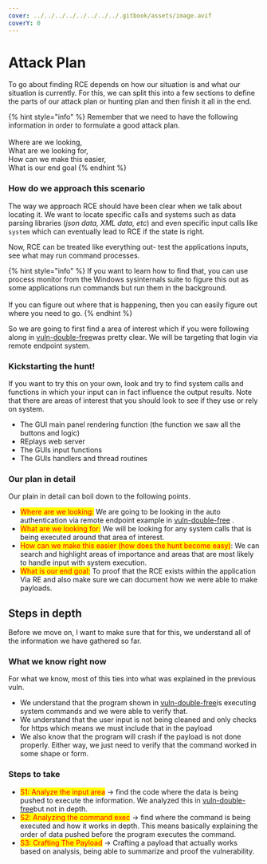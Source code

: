 ```yaml
---
cover: ../../../../../../../../.gitbook/assets/image.avif
coverY: 0
---
```


# Attack Plan

To go about finding RCE depends on how our situation is and what our situation is currently. For this, we can split this into a few sections to define the parts of our attack plan or hunting plan and then finish it all in the end.

{% hint style="info" %}
Remember that we need to have the following information in order to formulate a good attack plan.\
\
Where are we looking, \
What are we looking for, \
How can we make this easier, \
What is our end goal
{% endhint %}

### How do we approach this scenario

The way we approach RCE should have been clear when we talk about locating it. We want to locate specific calls and systems such as data parsing libraries (_json data, XML data, etc_) and even specific input calls like `system` which can eventually lead to RCE if the state is right.

Now, RCE can be treated like everything out- test the applications inputs, see what may run command processes.&#x20;

{% hint style="info" %}
If you want to learn how to find that, you can use process monitor from the Windows sysinternals suite to figure this out as some applications run commands but run them in the background.\
\
If you can figure out where that is happening, then you can easily figure out where you need to go.
{% endhint %}

So we are going to first find a area of interest which if you were following along in [vuln-double-free](../../vuln-double-free/ "mention")was pretty clear. We will be targeting that login via remote endpoint system.

### Kickstarting the hunt!

If you want to try this on your own, look and try to find system calls and functions in which your input can in fact influence the output results. Note that there are areas of interest that you should look to see if they use or rely on system.

* The GUI main panel rendering function (the function we saw all the buttons and logic)
* REplays web server
* The GUIs input functions
* The GUIs handlers and thread routines

### Our plan in detail

Our plain in detail can boil down to the following points.

* <mark style="color:red;">Where are we looking:</mark> We are going to be looking in the auto authentication via remote endpoint example in [vuln-double-free](../../vuln-double-free/ "mention") .
* <mark style="color:red;">What are we looking for:</mark> We will be looking for any system calls that is being executed around that area of interest.
* <mark style="color:red;">How can we make this easier (how does the hunt become easy)</mark>: We can search and highlight areas of importance and areas that are most likely to handle input with system execution.&#x20;
* <mark style="color:red;">What is our end goal:</mark> To proof that the RCE exists within the application Via RE and also make sure we can document how we were able to make payloads.

## Steps in depth

Before we move on, I want to make sure that for this, we understand all of the information we have gathered so far.

### What we know right now

For what we know, most of this ties into what was explained in the previous vuln.&#x20;

* We understand that the program shown in [vuln-double-free](../../vuln-double-free/ "mention")is executing system commands and we were able to verify that.
* We understand that the user input is not being cleaned and only checks for https which means we must include that in the payload
* We also know that the program will crash if the payload is not done properly. Either way, we just need to verify that the command worked in some shape or form.

### Steps to take

* <mark style="color:red;">S1: Analyze the input area</mark>              -> find the code where the data is being pushed to execute the information. We analyzed this in [vuln-double-free](../../vuln-double-free/ "mention")but not in depth.
* <mark style="color:red;">S2: Analyzing the command exec</mark> -> find where the command is being executed and how it works in depth. This means basically explaining the order of data pushed before the program executes the command.
* <mark style="color:red;">S3: Crafting The Payload</mark>                 -> Crafting a payload that actually works based on analysis, being able to summarize and proof the vulnerability.&#x20;

&#x20;

&#x20;
